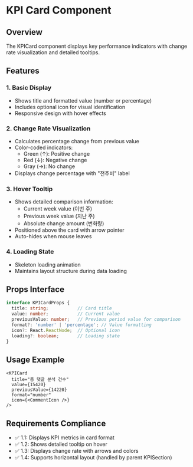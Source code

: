 # KPI Card Component

## Overview
The KPICard component displays key performance indicators with change rate visualization and detailed tooltips.

## Features

### 1. Basic Display
- Shows title and formatted value (number or percentage)
- Includes optional icon for visual identification
- Responsive design with hover effects

### 2. Change Rate Visualization
- Calculates percentage change from previous value
- Color-coded indicators:
  - Green (↑): Positive change
  - Red (↓): Negative change  
  - Gray (→): No change
- Displays change percentage with "전주비" label

### 3. Hover Tooltip
- Shows detailed comparison information:
  - Current week value (이번 주)
  - Previous week value (지난 주)
  - Absolute change amount (변화량)
- Positioned above the card with arrow pointer
- Auto-hides when mouse leaves

### 4. Loading State
- Skeleton loading animation
- Maintains layout structure during data loading

## Props Interface
```typescript
interface KPICardProps {
  title: string;           // Card title
  value: number;           // Current value
  previousValue: number;   // Previous period value for comparison
  format?: 'number' | 'percentage'; // Value formatting
  icon?: React.ReactNode;  // Optional icon
  loading?: boolean;       // Loading state
}
```

## Usage Example
```tsx
<KPICard
  title="총 댓글 분석 건수"
  value={15420}
  previousValue={14220}
  format="number"
  icon={<CommentIcon />}
/>
```

## Requirements Compliance
- ✅ 1.1: Displays KPI metrics in card format
- ✅ 1.2: Shows detailed tooltip on hover
- ✅ 1.3: Displays change rate with arrows and colors
- ✅ 1.4: Supports horizontal layout (handled by parent KPISection)